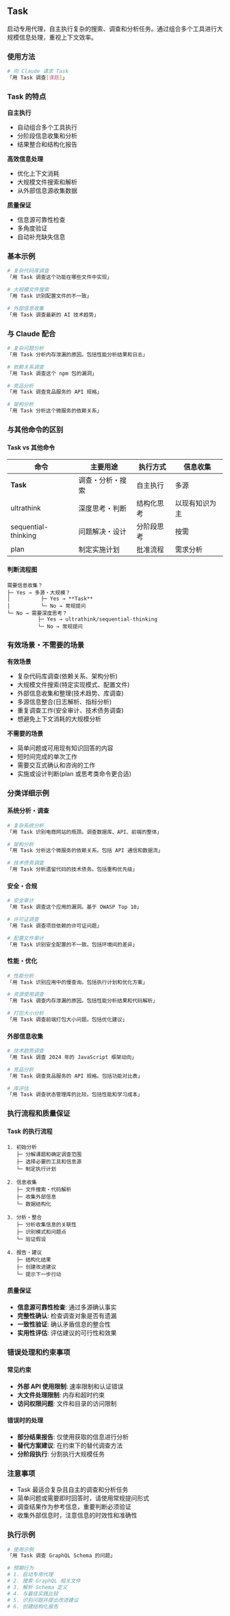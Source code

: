 ## Task

启动专用代理，自主执行复杂的搜索、调查和分析任务。通过组合多个工具进行大规模信息处理，重视上下文效率。

### 使用方法

```bash
# 向 Claude 请求 Task
「用 Task 调查[课题]」
```

### Task 的特点

**自主执行**

- 自动组合多个工具执行
- 分阶段信息收集和分析
- 结果整合和结构化报告

**高效信息处理**

- 优化上下文消耗
- 大规模文件搜索和解析
- 从外部信息源收集数据

**质量保证**

- 信息源可靠性检查
- 多角度验证
- 自动补充缺失信息

### 基本示例

```bash
# 复杂代码库调查
「用 Task 调查这个功能在哪些文件中实现」

# 大规模文件搜索
「用 Task 识别配置文件的不一致」

# 外部信息收集
「用 Task 调查最新的 AI 技术趋势」
```

### 与 Claude 配合

```bash
# 复杂问题分析
「用 Task 分析内存泄漏的原因。包括性能分析结果和日志」

# 依赖关系调查
「用 Task 调查这个 npm 包的漏洞」

# 竞品分析
「用 Task 调查竞品服务的 API 规格」

# 架构分析
「用 Task 分析这个微服务的依赖关系」
```

### 与其他命令的区别

#### Task vs 其他命令

| 命令                | 主要用途         | 执行方式   | 信息收集       |
| ------------------- | ---------------- | ---------- | -------------- |
| **Task**            | 调查・分析・搜索 | 自主执行   | 多源           |
| ultrathink          | 深度思考・判断   | 结构化思考 | 以现有知识为主 |
| sequential-thinking | 问题解决・设计   | 分阶段思考 | 按需           |
| plan                | 制定实施计划     | 批准流程   | 需求分析       |

#### 判断流程图

```
需要信息收集？
├─ Yes → 多源・大规模？
│          ├─ Yes → **Task**
│          └─ No → 常规提问
└─ No → 需要深度思考？
          ├─ Yes → ultrathink/sequential-thinking
          └─ No → 常规提问
```

### 有效场景・不需要的场景

**有效场景**

- 复杂代码库调查(依赖关系、架构分析)
- 大规模文件搜索(特定实现模式、配置文件)
- 外部信息收集和整理(技术趋势、库调查)
- 多源信息整合(日志解析、指标分析)
- 重复调查工作(安全审计、技术债务调查)
- 想避免上下文消耗的大规模分析

**不需要的场景**

- 简单问题或可用现有知识回答的内容
- 短时间完成的单次工作
- 需要交互式确认和咨询的工作
- 实施或设计判断(plan 或思考类命令更合适)

### 分类详细示例

#### 系统分析・调查

```bash
# 复杂系统分析
「用 Task 识别电商网站的瓶颈。调查数据库、API、前端的整体」

# 架构分析
「用 Task 分析这个微服务的依赖关系。包括 API 通信和数据流」

# 技术债务调查
「用 Task 分析遗留代码的技术债务。包括重构优先级」
```

#### 安全・合规

```bash
# 安全审计
「用 Task 调查这个应用的漏洞。基于 OWASP Top 10」

# 许可证调查
「用 Task 调查项目依赖的许可证问题」

# 配置文件审计
「用 Task 识别安全配置的不一致。包括环境间的差异」
```

#### 性能・优化

```bash
# 性能分析
「用 Task 识别应用中的慢查询。包括执行计划和优化方案」

# 资源使用调查
「用 Task 调查内存泄漏的原因。包括性能分析结果和代码解析」

# 打包大小分析
「用 Task 调查前端打包大小问题。包括优化建议」
```

#### 外部信息收集

```bash
# 技术趋势调查
「用 Task 调查 2024 年的 JavaScript 框架动向」

# 竞品分析
「用 Task 调查竞品服务的 API 规格。包括功能对比表」

# 库评估
「用 Task 调查状态管理库的比较。包括性能和学习成本」
```

### 执行流程和质量保证

#### Task 的执行流程

```
1. 初始分析
   ├─ 分解课题和确定调查范围
   ├─ 选择必要的工具和信息源
   └─ 制定执行计划

2. 信息收集
   ├─ 文件搜索・代码解析
   ├─ 收集外部信息
   └─ 数据结构化

3. 分析・整合
   ├─ 分析收集信息的关联性
   ├─ 识别模式和问题点
   └─ 验证假设

4. 报告・建议
   ├─ 结构化结果
   ├─ 创建改进建议
   └─ 提示下一步行动
```

#### 质量保证

- **信息源可靠性检查**: 通过多源确认事实
- **完整性确认**: 检查调查对象是否有遗漏
- **一致性验证**: 确认矛盾信息的整合性
- **实用性评估**: 评估建议的可行性和效果

### 错误处理和约束事项

#### 常见约束

- **外部 API 使用限制**: 速率限制和认证错误
- **大文件处理限制**: 内存和超时约束
- **访问权限问题**: 文件和目录的访问限制

#### 错误时的处理

- **部分结果报告**: 仅使用获取的信息进行分析
- **替代方案建议**: 在约束下的替代调查方法
- **分阶段执行**: 分割执行大规模任务

### 注意事项

- Task 最适合复杂且自主的调查和分析任务
- 简单问题或需要即时回答时，请使用常规提问形式
- 调查结果作为参考信息，重要判断必须验证
- 收集外部信息时，注意信息的时效性和准确性

### 执行示例

```bash
# 使用示例
「用 Task 调查 GraphQL Schema 的问题」

# 预期行为
# 1. 启动专用代理
# 2. 搜索 GraphQL 相关文件
# 3. 解析 Schema 定义
# 4. 与最佳实践比较
# 5. 识别问题并提出改进建议
# 6. 创建结构化报告
```
